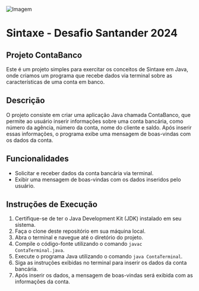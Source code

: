 ![Imagem](ContaBanco/s1.png)

# Sintaxe - Desafio Santander 2024

## Projeto ContaBanco

Este é um projeto simples para exercitar os conceitos de Sintaxe em Java, onde criamos um programa que recebe dados via terminal sobre as características de uma conta em banco.

## Descrição

O projeto consiste em criar uma aplicação Java chamada ContaBanco, que permite ao usuário inserir informações sobre uma conta bancária, como número da agência, número da conta, nome do cliente e saldo. Após inserir essas informações, o programa exibe uma mensagem de boas-vindas com os dados da conta.

## Funcionalidades

- Solicitar e receber dados da conta bancária via terminal.
- Exibir uma mensagem de boas-vindas com os dados inseridos pelo usuário.

## Instruções de Execução

1. Certifique-se de ter o Java Development Kit (JDK) instalado em seu sistema.
2. Faça o clone deste repositório em sua máquina local.
3. Abra o terminal e navegue até o diretório do projeto.
4. Compile o código-fonte utilizando o comando `javac ContaTerminal.java`.
5. Execute o programa Java utilizando o comando `java ContaTerminal`.
6. Siga as instruções exibidas no terminal para inserir os dados da conta bancária.
7. Após inserir os dados, a mensagem de boas-vindas será exibida com as informações da conta.
